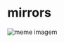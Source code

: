 # mirrors

![meme imagem](https://media.licdn.com/dms/image/C4E22AQGpvuda9gxUdg/feedshare-shrink_800/0/1677785897914?e=1681344000&v=beta&t=D9zzO25qVcOaic3OLUghuEeZgYoY9SDQdHxf3KIhOKY)
